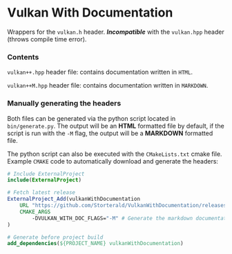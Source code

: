 # Vulkan With Documentation

Wrappers for the `vulkan.h` header. ***Incompatible*** with the `vulkan.hpp` header (throws compile time error).

### Contents

`vulkan++.hpp` header file: contains documentation written in `HTML`.

`vulkan++M.hpp` header file: contains documentation written in `MARKDOWN`.

### Manually generating the headers

Both files can be generated via the python script located in `bin/generate.py`. The output will be an **HTML** formatted
file by default, if the script is run with the `-M` flag, the output will be a **MARKDOWN** formatted file.

The python script can also be executed with the `CMakeLists.txt` cmake file.
Example `CMAKE` code to automatically download and generate the headers:

```cmake
# Include ExternalProject
include(ExternalProject)

# Fetch latest release
ExternalProject_Add(vulkanWithDocumentation
    URL "https://github.com/Storterald/VulkanWithDocumentation/releases/latest/download/source.tar.gz"
    CMAKE_ARGS
        -DVULKAN_WITH_DOC_FLAGS="-M" # Generate the markdown documentation
)

# Generate before project build
add_dependencies(${PROJECT_NAME} vulkanWithDocumentation)
```